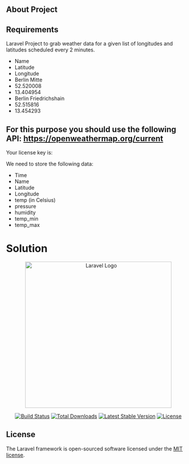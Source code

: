 ## About Project 
## Requirements

Laravel Project to grab weather data for a given list of longitudes and latitudes scheduled every 2 minutes.

- Name
- Latitude
- Longitude
- Berlin Mitte
- 52.520008
- 13.404954
- Berlin Friedrichshain
- 52.515816
- 13.454293

## For this purpose you should use the following API: https://openweathermap.org/current

Your license key is: 
	
We need to store the following data:

- Time
- Name
- Latitude
- Longitude
- temp (in Celsius)
- pressure
- humidity
- temp_min
- temp_max





# Solution

<p align="center"><a href="https://laravel.com" target="_blank"><img src="https://raw.githubusercontent.com/laravel/art/master/logo-lockup/5%20SVG/2%20CMYK/1%20Full%20Color/laravel-logolockup-cmyk-red.svg" width="400" alt="Laravel Logo"></a></p>

<p align="center">
<a href="https://github.com/laravel/framework/actions"><img src="https://github.com/laravel/framework/workflows/tests/badge.svg" alt="Build Status"></a>
<a href="https://packagist.org/packages/laravel/framework"><img src="https://img.shields.io/packagist/dt/laravel/framework" alt="Total Downloads"></a>
<a href="https://packagist.org/packages/laravel/framework"><img src="https://img.shields.io/packagist/v/laravel/framework" alt="Latest Stable Version"></a>
<a href="https://packagist.org/packages/laravel/framework"><img src="https://img.shields.io/packagist/l/laravel/framework" alt="License"></a>
</p>

## License

The Laravel framework is open-sourced software licensed under the [MIT license](https://opensource.org/licenses/MIT).
